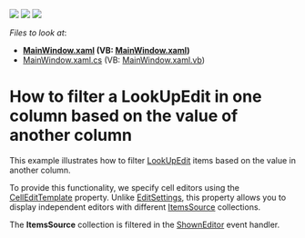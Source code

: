 <!-- default badges list -->
![](https://img.shields.io/endpoint?url=https://codecentral.devexpress.com/api/v1/VersionRange/128650458/18.2.3%2B)
[![](https://img.shields.io/badge/Open_in_DevExpress_Support_Center-FF7200?style=flat-square&logo=DevExpress&logoColor=white)](https://supportcenter.devexpress.com/ticket/details/E3826)
[![](https://img.shields.io/badge/📖_How_to_use_DevExpress_Examples-e9f6fc?style=flat-square)](https://docs.devexpress.com/GeneralInformation/403183)
<!-- default badges end -->
<!-- default file list -->
*Files to look at*:

* **[MainWindow.xaml](./CS/MainWindow.xaml) (VB: [MainWindow.xaml](./VB/MainWindow.xaml))**
* [MainWindow.xaml.cs](./CS/MainWindow.xaml.cs) (VB: [MainWindow.xaml.vb](./VB/MainWindow.xaml.vb))
<!-- default file list end -->
# How to filter a LookUpEdit in one column based on the value of another column

This example illustrates how to filter [LookUpEdit](https://docs.devexpress.com/WPF/8862/controls-and-libraries/data-editors/editor-types/lookupedit) items based on the value in another column.

To provide this functionality, we specify cell editors using the [CellEditTemplate](https://docs.devexpress.com/WPF/DevExpress.Xpf.Grid.ColumnBase.CellEditTemplate) property. Unlike [EditSettings](https://docs.devexpress.com/WPF/DevExpress.Xpf.Grid.ColumnBase.EditSettings), this property allows you to display independent editors with different [ItemsSource](https://docs.devexpress.com/WPF/DevExpress.Xpf.Editors.LookUpEditBase.ItemsSource) collections.

The **ItemsSource** collection is filtered in the [ShownEditor](https://docs.devexpress.com/WPF/DevExpress.Xpf.Grid.GridViewBase.ShownEditor) event handler.
